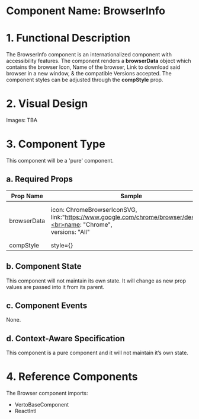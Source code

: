 # Component Name: BrowserInfo #

# 1. Functional Description #

The BrowserInfo component is an internationalized component with accessibility features. The component renders a **browserData** object which contains the browser Icon, Name of the browser, Link to download said browser in a new window, & the compatible Versions accepted. The component styles can be adjusted through the **compStyle** prop.

# 2. Visual Design #  

  Images: TBA

# 3. Component Type #

  This component will be a 'pure' component.

## a. Required Props ##

|Prop Name | Sample | Description|
|------------ | ------------ | ------------|
|browserData | icon: ChromeBrowserIconSVG,<br> link:"https://www.google.com/chrome/browser/desktop/"<br>name: "Chrome",<br>versions: "All" <br>| An object. Required. Contains browser info|
|compStyle | style={} | An object|

## b. Component State ##

This component will not maintain its own state. It will change as new prop values are passed into it from its parent.

## c. Component Events ##

None.

## d. Context-Aware Specification ##

This component is a pure component and it will not maintain it’s own state.

# 4. Reference Components #

The Browser component imports:

- VertoBaseComponent
- ReactIntl
